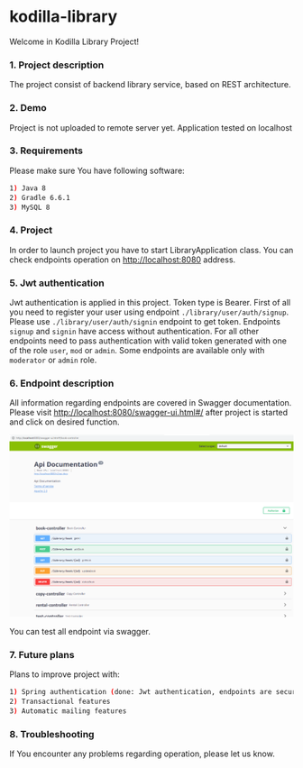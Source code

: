 # kodilla-library
Welcome in Kodilla Library Project!

### 1. Project description 
The project consist of backend library service, based on REST architecture. 
### 2. Demo
Project is not uploaded to remote server yet. Application tested on localhost

### 3. Requirements
Please make sure You have following software:
```bash
1) Java 8
2) Gradle 6.6.1
3) MySQL 8
```
### 4. Project 
In order to launch project you have to start LibraryApplication class.
You can check endpoints operation on [http://localhost:8080](http://localhost:8080) address.

### 5. Jwt authentication
Jwt authentication is applied in this project. Token type is Bearer. 
First of all you need to register your user using endpoint `./library/user/auth/signup`. 
Please use `./library/user/auth/signin` endpoint to get token. 
Endpoints `signup` and `signin` have access without authentication.
For all other endpoints need to pass authentication with valid token generated with one of the role `user`, `mod` or `admin`.
 Some endpoints are available only with `moderator` or `admin` role.  

### 6. Endpoint description
All information regarding endpoints are covered in Swagger documentation.
Please visit [http://localhost:8080/swagger-ui.html#/](http://localhost:8080/swagger-ui.html#/) after project is started and click on desired function.

![](src/main/resources/swagger.png)

You can test all endpoint via swagger.

### 7. Future plans
Plans to improve project with:
```bash
1) Spring authentication (done: Jwt authentication, endpoints are secured to use with user, admin or moderator roles)
2) Transactional features
3) Automatic mailing features
```

### 8. Troubleshooting 
If You encounter any problems regarding operation, please let us know. 